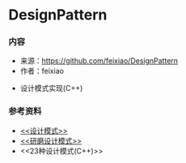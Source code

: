 # DesignPattern

### 内容
- 来源：https://github.com/feixiao/DesignPattern
- 作者：feixiao
+ 设计模式实现(C++)


### 参考资料

+ [<<设计模式>>](http://book.douban.com/subject/1052241/)
+ [<<研磨设计模式>>](http://book.douban.com/subject/5343318/)
+ <<23种设计模式(C++)>>